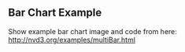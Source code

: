 ##  Bar Chart Example

Show example bar chart image and code from here:
http://nvd3.org/examples/multiBar.html
